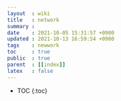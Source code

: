 ```yaml
---
layout  : wiki
title   : network
summary : 
date    : 2021-10-05 15:31:57 +0900
updated : 2021-10-13 16:59:54 +0900
tags    : newwork
toc     : true
public  : true
parent  : [[index]]
latex   : false
---
```

* TOC
{:toc}

